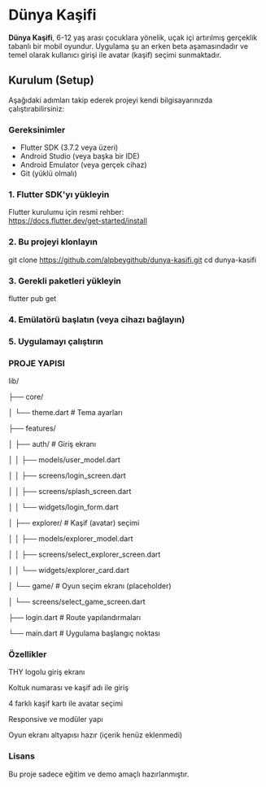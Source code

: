 # Dünya Kaşifi

**Dünya Kaşifi**, 6-12 yaş arası çocuklara yönelik, uçak içi artırılmış gerçeklik tabanlı bir mobil oyundur. Uygulama şu an erken beta aşamasındadır ve temel olarak kullanıcı girişi ile avatar (kaşif) seçimi sunmaktadır.

## Kurulum (Setup)

Aşağıdaki adımları takip ederek projeyi kendi bilgisayarınızda çalıştırabilirsiniz:

### Gereksinimler

- Flutter SDK (3.7.2 veya üzeri)
- Android Studio (veya başka bir IDE)
- Android Emulator (veya gerçek cihaz)
- Git (yüklü olmalı)

### 1. Flutter SDK'yı yükleyin

Flutter kurulumu için resmi rehber:  
https://docs.flutter.dev/get-started/install

### 2. Bu projeyi klonlayın


git clone https://github.com/alpbeygithub/dunya-kasifi.git
cd dunya-kasifi

### 3. Gerekli paketleri yükleyin
flutter pub get

### 4. Emülatörü başlatın (veya cihazı bağlayın)

### 5. Uygulamayı çalıştırın

### PROJE YAPISI
lib/

├── core/

│   └── theme.dart                      # Tema ayarları

├── features/

│   ├── auth/                           # Giriş ekranı

│   │   ├── models/user_model.dart

│   │   ├── screens/login_screen.dart

│   │   ├── screens/splash_screen.dart

│   │   └── widgets/login_form.dart

│   ├── explorer/                       # Kaşif (avatar) seçimi

│   │   ├── models/explorer_model.dart

│   │   ├── screens/select_explorer_screen.dart

│   │   └── widgets/explorer_card.dart

│   └── game/                           # Oyun seçim ekranı (placeholder)

│       └── screens/select_game_screen.dart

├── login.dart                          # Route yapılandırmaları

└── main.dart                           # Uygulama başlangıç noktası

### Özellikler
THY logolu giriş ekranı

Koltuk numarası ve kaşif adı ile giriş

4 farklı kaşif kartı ile avatar seçimi

Responsive ve modüler yapı

Oyun ekranı altyapısı hazır (içerik henüz eklenmedi)

### Lisans
Bu proje sadece eğitim ve demo amaçlı hazırlanmıştır.
